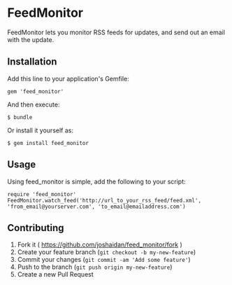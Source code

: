 # FeedMonitor

FeedMonitor lets you monitor RSS feeds for updates, and send out an email with the update.

## Installation

Add this line to your application's Gemfile:

    gem 'feed_monitor'

And then execute:

    $ bundle

Or install it yourself as:

    $ gem install feed_monitor

## Usage

Using feed_monitor is simple, add the following to your script:

	require 'feed_monitor'
	FeedMonitor.watch_feed('http://url_to_your_rss_feed/feed.xml', 'from_email@yourserver.com', 'to_email@emailaddress.com')

## Contributing

1. Fork it ( https://github.com/joshaidan/feed_monitor/fork )
2. Create your feature branch (`git checkout -b my-new-feature`)
3. Commit your changes (`git commit -am 'Add some feature'`)
4. Push to the branch (`git push origin my-new-feature`)
5. Create a new Pull Request
